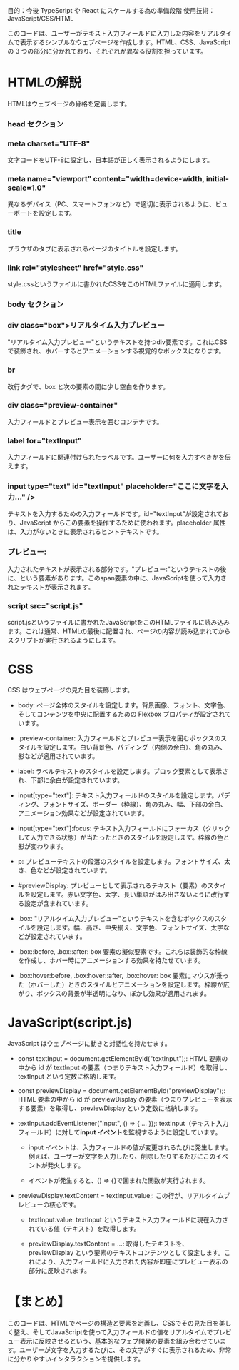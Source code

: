 目的：今後 TypeScript や React にスケールする為の準備段階
使用技術： JavaScript/CSS/HTML

このコードは、ユーザーがテキスト入力フィールドに入力した内容をリアルタイムで表示するシンプルなウェブページを作成します。HTML、CSS、JavaScript の 3 つの部分に分かれており、それぞれが異なる役割を担っています。

<h1>HTMLの解説</h1>
HTMLはウェブページの骨格を定義します。

<h3>head セクション</h3>

<h3>meta charset="UTF-8"</h3> 文字コードをUTF-8に設定し、日本語が正しく表示されるようにします。

<h3>meta name="viewport" content="width=device-width, initial-scale=1.0"</h3> 異なるデバイス（PC、スマートフォンなど）で適切に表示されるように、ビューポートを設定します。

<h3>title</h3> ブラウザのタブに表示されるページのタイトルを設定します。

<h3>link rel="stylesheet" href="style.css"</h3> style.cssというファイルに書かれたCSSをこのHTMLファイルに適用します。

<h3>body セクション</h3>

<h3>div class="box">リアルタイム入力プレビュー</div></h3> "リアルタイム入力プレビュー"というテキストを持つdiv要素です。これはCSSで装飾され、ホバーするとアニメーションする視覚的なボックスになります。

<h3>br</h3> 改行タグで、box と次の要素の間に少し空白を作ります。

<h3>div class="preview-container"</h3> 入力フィールドとプレビュー表示を囲むコンテナです。

<h3>label for="textInput"</h3> 入力フィールドに関連付けられたラベルです。ユーザーに何を入力すべきかを伝えます。

<h3>input type="text" id="textInput" placeholder="ここに文字を入力..." /></h3> テキストを入力するための入力フィールドです。id="textInput"が設定されており、JavaScript からこの要素を操作するために使われます。placeholder 属性は、入力がないときに表示されるヒントテキストです。

<h3><p>プレビュー: <span id="previewDisplay"></span></p></h3> 入力されたテキストが表示される部分です。"プレビュー:"というテキストの後に、<span id="previewDisplay"></span>という要素があります。このspan要素の中に、JavaScriptを使って入力されたテキストが表示されます。

<h3>script src="script.js"</h3> script.jsというファイルに書かれたJavaScriptをこのHTMLファイルに読み込みます。これは通常、HTMLの最後に配置され、ページの内容が読み込まれてからスクリプトが実行されるようにします。

<h1>CSS</h1>

CSS はウェブページの見た目を装飾します。

- body: ページ全体のスタイルを設定します。背景画像、フォント、文字色、そしてコンテンツを中央に配置するための Flexbox プロパティが設定されています。

- .preview-container: 入力フィールドとプレビュー表示を囲むボックスのスタイルを設定します。白い背景色、パディング（内側の余白）、角の丸み、影などが適用されています。

- label: ラベルテキストのスタイルを設定します。ブロック要素として表示され、下部に余白が設定されています。

- input[type="text"]: テキスト入力フィールドのスタイルを設定します。パディング、フォントサイズ、ボーダー（枠線）、角の丸み、幅、下部の余白、アニメーション効果などが設定されています。

- input[type="text"]:focus: テキスト入力フィールドにフォーカス（クリックして入力できる状態）が当たったときのスタイルを設定します。枠線の色と影が変わります。

- p: プレビューテキストの段落のスタイルを設定します。フォントサイズ、太さ、色などが設定されています。

- #previewDisplay: プレビューとして表示されるテキスト（<span>要素）のスタイルを設定します。赤い文字色、太字、長い単語がはみ出さないように改行する設定が含まれています。

- .box: "リアルタイム入力プレビュー"というテキストを含むボックスのスタイルを設定します。幅、高さ、中央揃え、文字色、フォントサイズ、太字などが設定されています。

- .box::before, .box::after: box 要素の擬似要素です。これらは装飾的な枠線を作成し、ホバー時にアニメーションする効果を持たせています。

- .box:hover:before, .box:hover::after, .box:hover: box 要素にマウスが乗った（ホバーした）ときのスタイルとアニメーションを設定します。枠線が広がり、ボックスの背景が半透明になり、ぼかし効果が適用されます。

<h1>JavaScript(script.js)</h1>

JavaScript はウェブページに動きと対話性を持たせます。

- const textInput = document.getElementById("textInput");: HTML 要素の中から id が textInput の要素（つまりテキスト入力フィールド）を取得し、textInput という定数に格納します。

- const previewDisplay = document.getElementById("previewDisplay");: HTML 要素の中から id が previewDisplay の要素（つまりプレビューを表示する<span>要素）を取得し、previewDisplay という定数に格納します。

- textInput.addEventListener("input", () => { ... });: textInput（テキスト入力フィールド）に対して**input イベント**を監視するように設定しています。

  - input イベントは、入力フィールドの値が変更されるたびに発生します。例えば、ユーザーが文字を入力したり、削除したりするたびにこのイベントが発火します。

  - イベントが発生すると、() => {}で囲まれた関数が実行されます。

- previewDisplay.textContent = textInput.value;: この行が、リアルタイムプレビューの核心です。

  - textInput.value: textInput というテキスト入力フィールドに現在入力されている値（テキスト）を取得します。

  - previewDisplay.textContent = ...: 取得したテキストを、previewDisplay という<span>要素のテキストコンテンツとして設定します。これにより、入力フィールドに入力された内容が即座にプレビュー表示の部分に反映されます。

<h1>【まとめ】</h1>
このコードは、HTMLでページの構造と要素を定義し、CSSでその見た目を美しく整え、そしてJavaScriptを使って入力フィールドの値をリアルタイムでプレビュー表示に反映させるという、基本的なウェブ開発の要素を組み合わせています。ユーザーが文字を入力するたびに、その文字がすぐに表示されるため、非常に分かりやすいインタラクションを提供します。
